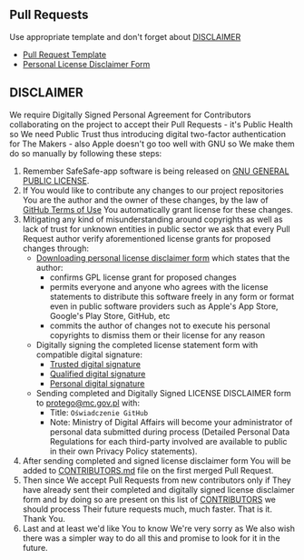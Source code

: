 ## Pull Requests
Use appropriate template and don't forget about [DISCLAIMER](#DISCLAIMER)
- [Pull Request Template](pull_request_template.md)
- [Personal License Disclaimer Form](/DISCLAIMER.pdf)

## DISCLAIMER
We require Digitally Signed Personal Agreement for Contributors collaborating on the project to accept their Pull Requests - it's Public Health so We need Public Trust thus introducing digital two-factor authentication for The Makers - also Apple doesn't go too well with GNU so We make them do so manually by following these steps:
1. Remember SafeSafe-app software is being released on [GNU GENERAL PUBLIC LICENSE](/LICENSE).
2. If You would like to contribute any changes to our project repositories You are the author and the owner of these changes, by the law of [GitHub Terms of Use](https://help.github.com/en/github/site-policy/github-terms-of-service#6-contributions-under-repository-license) You automatically grant license for these changes.
3. Mitigating any kind of misunderstanding around copyrights as well as lack of trust for unknown entities in public sector we ask that every Pull Request author verify aforementioned license grants for proposed changes through:
    * [Downloading personal license disclaimer form](/DISCLAIMER.pdf) which states that the author:
        * confirms GPL license grant for proposed changes
        * permits everyone and anyone who agrees with the license statements to distribute this software freely in any form or format even in public software providers such as Apple's App Store, Google's Play Store, GitHub, etc
        * commits the author of changes not to execute his personal copyrights to dismiss them or their license for any reason
    * Digitally signing the completed license statement form with compatible digital signature:
        * [Trusted digital signature](https://www.gov.pl/web/gov/podpisz-dokument-elektronicznie-wykorzystaj-podpis-zaufany)
        * [Qualified digital signature](https://pl.wikipedia.org/wiki/Podpis_kwalifikowany)
        * [Personal digital signature](https://www.gov.pl/web/e-dowod/podpis-osobisty)
    * Sending completed and Digitally Signed LICENSE DISCLAIMER form to [protego@mc.gov.pl](mailto:protego@mc.gov.pl) with:
        * Title: `Oświadczenie GitHub`
        * Note: Ministry of Digital Affairs will become your administrator of personal data submitted during process (Detailed Personal Data Regulations for each third-party involved are available to public in their own Privacy Policy statements).
4. After sending completed and signed license disclaimer form You will be added to [CONTRIBUTORS.md](/CONTRIBUTORS.md) file on the first merged Pull Request.
5. Then since We accept Pull Requests from new contributors only if They have already sent their completed and digitally signed license disclaimer form and by doing so are present on this list of [CONTRIBUTORS](/CONTRIBUTORS.md) we should process Their future requests much, much faster. That is it. Thank You.
6. Last and at least we'd like You to know We're very sorry as We also wish there was a simpler way to do all this and promise to look for it in the future.
